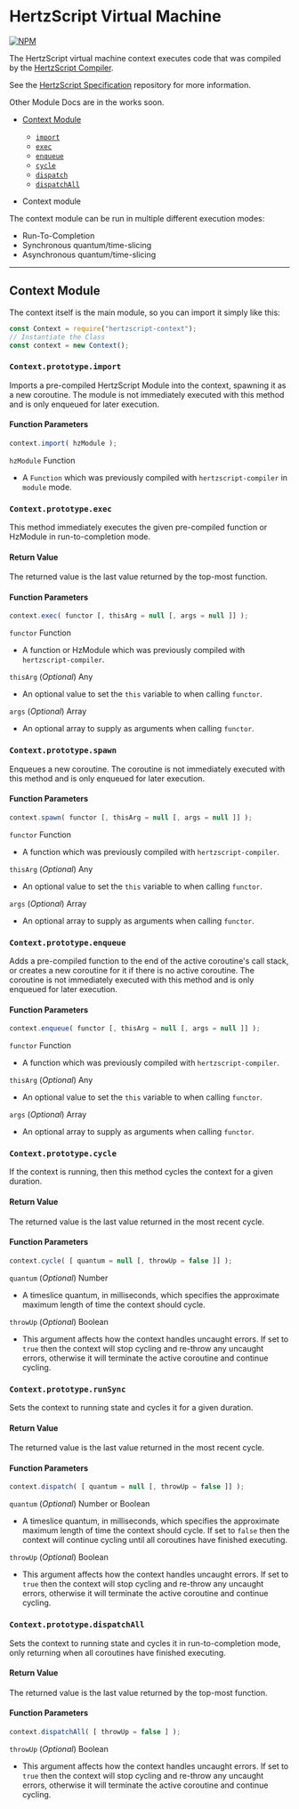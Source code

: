 # HertzScript Virtual Machine

[![NPM](https://nodei.co/npm/hertzscript-vm.png)](https://nodei.co/npm/hertzscript-vm/)

The HertzScript virtual machine context executes code that was compiled by the [HertzScript Compiler](https://github.com/hertzscript/Compiler).

See the [HertzScript Specification](https://github.com/hertzscript/Specification) repository for more information.

Other Module Docs are in the works soon.

- [Context Module](#context-module)
	- [`import`](#contextprototypeimport)
	- [`exec`](#contextprototypeexec)
	- [`enqueue`](#contextprototypeenqueue)
	- [`cycle`](#contextprototypecycle)
	- [`dispatch`](#contextprototypedispatch)
	- [`dispatchAll`](#contextprototypedispatchall)

- Context module

The context module can be run in multiple different execution modes:

- Run-To-Completion
- Synchronous quantum/time-slicing
- Asynchronous quantum/time-slicing

---

## Context Module

The context itself is the main module, so you can import it simply like this:

```JavaScript
const Context = require("hertzscript-context");
// Instantiate the Class
const context = new Context();
```

### `Context.prototype.import`

Imports a pre-compiled HertzScript Module into the context, spawning it as a new coroutine. The module is not immediately executed with this method and is only enqueued for later execution.

#### Function Parameters

```JavaScript
context.import( hzModule );
```

`hzModule` Function

- A `Function` which was previously compiled with `hertzscript-compiler` in `module` mode.

### `Context.prototype.exec`

This method immediately executes the given pre-compiled function or HzModule in run-to-completion mode.

#### Return Value

The returned value is the last value returned by the top-most function.

#### Function Parameters

```JavaScript
context.exec( functor [, thisArg = null [, args = null ]] );
```

`functor` Function

- A function or HzModule which was previously compiled with `hertzscript-compiler`.

`thisArg` (*Optional*) Any

- An optional value to set the `this` variable to when calling `functor`.

`args` (*Optional*) Array

- An optional array to supply as arguments when calling `functor`.

### `Context.prototype.spawn`

Enqueues a new coroutine. The coroutine is not immediately executed with this method and is only enqueued for later execution.

#### Function Parameters

```JavaScript
context.spawn( functor [, thisArg = null [, args = null ]] );
```

`functor` Function

- A function which was previously compiled with `hertzscript-compiler`.

`thisArg` (*Optional*) Any

- An optional value to set the `this` variable to when calling `functor`.

`args` (*Optional*) Array

- An optional array to supply as arguments when calling `functor`.

### `Context.prototype.enqueue`

Adds a pre-compiled function to the end of the active coroutine's call stack, or creates a new coroutine for it if there is no active coroutine. The coroutine is not immediately executed with this method and is only enqueued for later execution.

#### Function Parameters

```JavaScript
context.enqueue( functor [, thisArg = null [, args = null ]] );
```

`functor` Function

- A function which was previously compiled with `hertzscript-compiler`.

`thisArg` (*Optional*) Any

- An optional value to set the `this` variable to when calling `functor`.

`args` (*Optional*) Array

- An optional array to supply as arguments when calling `functor`.

### `Context.prototype.cycle`

If the context is running, then this method cycles the context for a given duration.

#### Return Value

The returned value is the last value returned in the most recent cycle.

#### Function Parameters

```JavaScript
context.cycle( [ quantum = null [, throwUp = false ]] );
```

`quantum` (*Optional*) Number

- A timeslice quantum, in milliseconds, which specifies the approximate maximum length of time the context should cycle.

`throwUp` (*Optional*) Boolean

- This argument affects how the context handles uncaught errors. If set to `true` then the context will stop cycling and re-throw any uncaught errors, otherwise it will terminate the active coroutine and continue cycling.

### `Context.prototype.runSync`

Sets the context to running state and cycles it for a given duration.

#### Return Value

The returned value is the last value returned in the most recent cycle.

#### Function Parameters

```JavaScript
context.dispatch( [ quantum = null [, throwUp = false ]] );
```

`quantum` (*Optional*) Number or Boolean

- A timeslice quantum, in milliseconds, which specifies the approximate maximum length of time the context should cycle. If set to `false` then the context will continue cycling until all coroutines have finished executing.

`throwUp` (*Optional*) Boolean

- This argument affects how the context handles uncaught errors. If set to `true` then the context will stop cycling and re-throw any uncaught errors, otherwise it will terminate the active coroutine and continue cycling.

### `Context.prototype.dispatchAll`

Sets the context to running state and cycles it in run-to-completion mode, only returning when all coroutines have finished executing.

#### Return Value

The returned value is the last value returned by the top-most function.

#### Function Parameters

```JavaScript
context.dispatchAll( [ throwUp = false ] );
```

`throwUp` (*Optional*) Boolean

- This argument affects how the context handles uncaught errors. If set to `true` then the context will stop cycling and re-throw any uncaught errors, otherwise it will terminate the active coroutine and continue cycling.